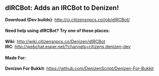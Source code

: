 dIRCBot: Adds an IRCBot to Denizen!
-----------------------------------


**Download (Dev builds)**: http://ci.citizensnpcs.co/job/dIRCBot/  

#### Need help using dIRCBot? Try one of these places:

**Wiki**: http://wiki.citizensnpcs.co/Denizen/dIRCBot  
**IRC**: http://webchat.esper.net/?channels=citizens,denizen-dev  

#### Made For:

**Denizen For Bukkit**: https://github.com/DenizenScript/Denizen-For-Bukkit  
